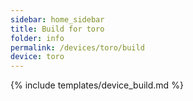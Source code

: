```yaml
---
sidebar: home_sidebar
title: Build for toro
folder: info
permalink: /devices/toro/build
device: toro
---
```

{% include templates/device_build.md %}
